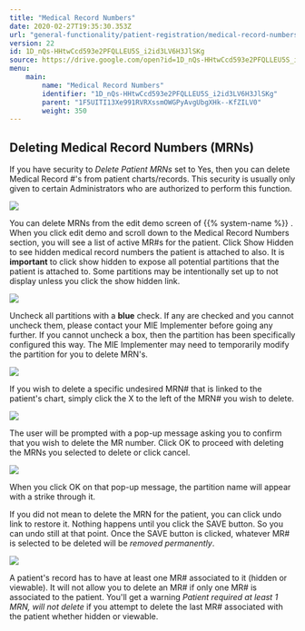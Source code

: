 ```yaml
---
title: "Medical Record Numbers"
date: 2020-02-27T19:35:30.353Z
url: "general-functionality/patient-registration/medical-record-numbers.html"
version: 22
id: 1D_nQs-HHtwCcd593e2PFQLLEU5S_i2id3LV6H3JlSKg
source: https://drive.google.com/open?id=1D_nQs-HHtwCcd593e2PFQLLEU5S_i2id3LV6H3JlSKg
menu:
    main:
        name: "Medical Record Numbers"
        identifier: "1D_nQs-HHtwCcd593e2PFQLLEU5S_i2id3LV6H3JlSKg"
        parent: "1F5UITI13Xe991RVRXssmOWGPyAvgUbgXHk--KfZILV0"
        weight: 350
---
```

## Deleting Medical Record Numbers (MRNs)

If you have security to *Delete Patient MRNs* set to Yes, then you can delete Medical Record #'s from patient charts/records. This security is usually only given to certain Administrators who are authorized to perform this function.

![](../../external_files/05abc2ba6de2a9698a7f163fd5184404.png)

You can delete MRNs from the edit demo screen of {{% system-name %}} . When you click edit demo and scroll down to the Medical Record Numbers section, you will see a list of active MR#s for the patient. Click Show Hidden to see hidden medical record numbers the patient is attached to also. It is **important** to click show hidden to expose all potential partitions that the patient is attached to. Some partitions may be intentionally set up to not display unless you click the show hidden link.

![](../../external_files/18e29389212879d384574072c151c3dc.png)

Uncheck all partitions with a **blue** check. If any are checked and you cannot uncheck them, please contact your MIE Implementer before going any further. If you cannot uncheck a box, then the partition has been specifically configured this way. The MIE Implementer may need to temporarily modify the partition for you to delete MRN's.

![](../../external_files/9f1b837d5c4c205b8cb115a85a95baac.png)

If you wish to delete a specific undesired MRN# that is linked to the patient's chart, simply click the X to the left of the MRN# you wish to delete.

![](../../external_files/6e8c2ec8f99fca93c8e321b2ed9cb1b6.png)

The user will be prompted with a pop-up message asking you to confirm that you wish to delete the MR number. Click OK to proceed with deleting the MRNs you selected to delete or click cancel.

![](../../external_files/fd7374ad5384afa1c4ad0329dc3b65a4.png)

When you click OK on that pop-up message, the partition name will appear with a strike through it.

If you did not mean to delete the MRN for the patient, you can click undo link to restore it. Nothing happens until you click the SAVE button. So you can undo still at that point. Once the SAVE button is clicked, whatever MR# is selected to be deleted will be *removed permanently*.

![](../../external_files/8dc3decb6b63d1c45bbb207e41609256.png)

A patient's record has to have at least one MR# associated to it (hidden or viewable). It will not allow you to delete an MR# if only one MR# is associated to the patient. You'll get a warning *Patient required at least 1 MRN, will not delete* if you attempt to delete the last MR# associated with the patient whether hidden or viewable.

